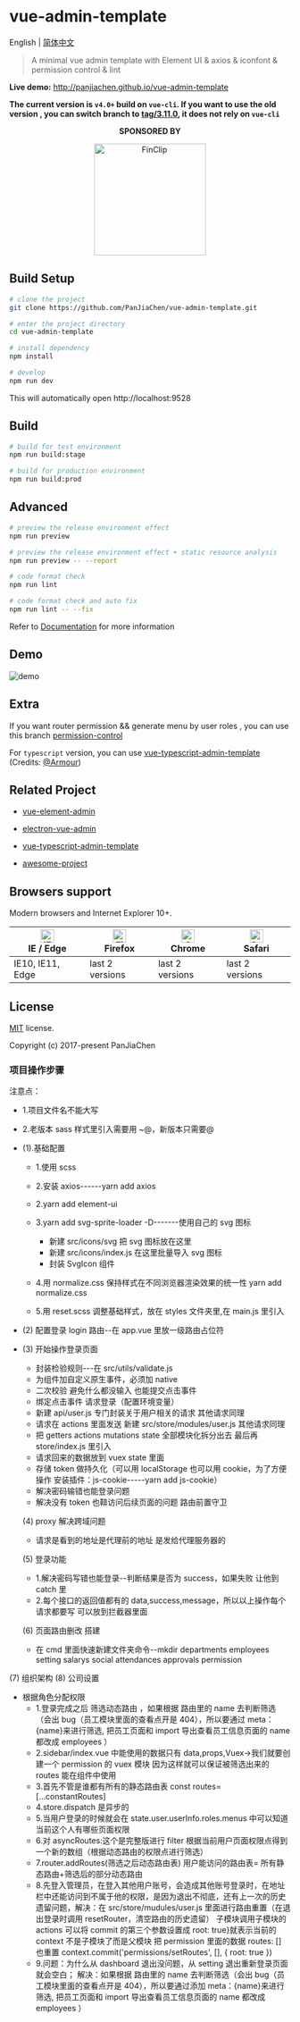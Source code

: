 # vue-admin-template

English | [简体中文](./README-zh.md)

> A minimal vue admin template with Element UI & axios & iconfont & permission control & lint

**Live demo:** http://panjiachen.github.io/vue-admin-template

**The current version is `v4.0+` build on `vue-cli`. If you want to use the old version , you can switch branch to [tag/3.11.0](https://github.com/PanJiaChen/vue-admin-template/tree/tag/3.11.0), it does not rely on `vue-cli`**

<p align="center">
  <b>SPONSORED BY</b>
</p>
<p align="center">
   <a href="https://finclip.com?from=vue_element" title="FinClip" target="_blank">
      <img height="200px" src="https://gitee.com/panjiachen/gitee-cdn/raw/master/vue%E8%B5%9E%E5%8A%A9.png" title="FinClip">
   </a>
</p>

## Build Setup

```bash
# clone the project
git clone https://github.com/PanJiaChen/vue-admin-template.git

# enter the project directory
cd vue-admin-template

# install dependency
npm install

# develop
npm run dev
```

This will automatically open http://localhost:9528

## Build

```bash
# build for test environment
npm run build:stage

# build for production environment
npm run build:prod
```

## Advanced

```bash
# preview the release environment effect
npm run preview

# preview the release environment effect + static resource analysis
npm run preview -- --report

# code format check
npm run lint

# code format check and auto fix
npm run lint -- --fix
```

Refer to [Documentation](https://panjiachen.github.io/vue-element-admin-site/guide/essentials/deploy.html) for more information

## Demo

![demo](https://github.com/PanJiaChen/PanJiaChen.github.io/blob/master/images/demo.gif)

## Extra

If you want router permission && generate menu by user roles , you can use this branch [permission-control](https://github.com/PanJiaChen/vue-admin-template/tree/permission-control)

For `typescript` version, you can use [vue-typescript-admin-template](https://github.com/Armour/vue-typescript-admin-template) (Credits: [@Armour](https://github.com/Armour))

## Related Project

- [vue-element-admin](https://github.com/PanJiaChen/vue-element-admin)

- [electron-vue-admin](https://github.com/PanJiaChen/electron-vue-admin)

- [vue-typescript-admin-template](https://github.com/Armour/vue-typescript-admin-template)

- [awesome-project](https://github.com/PanJiaChen/vue-element-admin/issues/2312)

## Browsers support

Modern browsers and Internet Explorer 10+.

| [<img src="https://raw.githubusercontent.com/alrra/browser-logos/master/src/edge/edge_48x48.png" alt="IE / Edge" width="24px" height="24px" />](http://godban.github.io/browsers-support-badges/)</br>IE / Edge | [<img src="https://raw.githubusercontent.com/alrra/browser-logos/master/src/firefox/firefox_48x48.png" alt="Firefox" width="24px" height="24px" />](http://godban.github.io/browsers-support-badges/)</br>Firefox | [<img src="https://raw.githubusercontent.com/alrra/browser-logos/master/src/chrome/chrome_48x48.png" alt="Chrome" width="24px" height="24px" />](http://godban.github.io/browsers-support-badges/)</br>Chrome | [<img src="https://raw.githubusercontent.com/alrra/browser-logos/master/src/safari/safari_48x48.png" alt="Safari" width="24px" height="24px" />](http://godban.github.io/browsers-support-badges/)</br>Safari |
| --------------------------------------------------------------------------------------------------------------------------------------------------------------------------------------------------------------- | ----------------------------------------------------------------------------------------------------------------------------------------------------------------------------------------------------------------- | ------------------------------------------------------------------------------------------------------------------------------------------------------------------------------------------------------------- | ------------------------------------------------------------------------------------------------------------------------------------------------------------------------------------------------------------- |
| IE10, IE11, Edge                                                                                                                                                                                                | last 2 versions                                                                                                                                                                                                   | last 2 versions                                                                                                                                                                                               | last 2 versions                                                                                                                                                                                               |

## License

[MIT](https://github.com/PanJiaChen/vue-admin-template/blob/master/LICENSE) license.

Copyright (c) 2017-present PanJiaChen

### 项目操作步骤

注意点：

- 1.项目文件名不能大写
- 2.老版本 sass 样式里引入需要用 ~@，新版本只需要@

- (1).基础配置

  - 1.使用 scss
  - 2.安装 axios------yarn add axios
  - 2.yarn add element-ui
  - 3.yarn add svg-sprite-loader -D-------使用自己的 svg 图标

    - 新建 src/icons/svg 把 svg 图标放在这里
    - 新建 src/icons/index.js 在这里批量导入 svg 图标
    - 封装 SvgIcon 组件

  - 4.用 normalize.css 保持样式在不同浏览器渲染效果的统一性 yarn add normalize.css
  - 5.用 reset.scss 调整基础样式，放在 styles 文件夹里,在 main.js 里引入

- (2) 配置登录 login 路由--在 app.vue 里放一级路由占位符
- (3) 开始操作登录页面

  - 封装检验规则---在 src/utils/validate.js
  - 为组件加自定义原生事件，必须加 native
  - 二次校验 避免什么都没输入 也能提交点击事件
  - 绑定点击事件 请求登录（配置环境变量）
  - 新建 api/user.js 专门封装关于用户相关的请求 其他请求同理
  - 请求在 actions 里面发送 新建 src/store/modules/user.js 其他请求同理
  - 把 getters actions mutations state 全部模块化拆分出去 最后再 store/index.js 里引入
  - 请求回来的数据放到 vuex state 里面
  - 存储 token 做持久化（可以用 localStorage 也可以用 cookie，为了方便操作 安装插件：js-cookie-----yarn add js-cookie）
  - 解决密码输错也能登录问题
  - 解决没有 token 也鞥访问后续页面的问题 路由前置守卫

  (4) proxy 解决跨域问题

  - 请求是看到的地址是代理前的地址 是发给代理服务器的

  (5) 登录功能

  - 1.解决密码写错也能登录--判断结果是否为 success，如果失败 让他到 catch 里
  - 2.每个接口的返回值都有的 data,success,message，所以以上操作每个请求都要写 可以放到拦截器里面

  (6) 页面路由删改 搭建

  - 在 cmd 里面快速新建文件夹命令--mkdir departments employees setting salarys social attendances approvals permission

(7) 组织架构
(8) 公司设置

- 根据角色分配权限
  - 1.登录完成之后 筛选动态路由 ，如果根据 路由里的 name 去判断筛选（会出 bug（员工模块里面的查看点开是 404），所以要通过 meta：{name}来进行筛选, 把员工页面和 import 导出查看员工信息页面的 name 都改成 employees ）
  - 2.sidebar/index.vue 中能使用的数据只有 data,props,Vuex->我们就要创建一个 permission 的 vuex 模块
    因为这样就可以保证被筛选出来的 routes 能在组件中使用
  - 3.首先不管是谁都有所有的静态路由表 const routes=[...constantRoutes]
  - 4.store.dispatch 是异步的
  - 5.当用户登录的时候就会在 state.user.userInfo.roles.menus 中可以知道当前这个人有哪些页面权限
  - 6.对 asyncRoutes:这个是完整版进行 filter 根据当前用户页面权限点得到一个新的数组（根据动态路由的权限点进行筛选）
  - 7.router.addRoutes(筛选之后动态路由表)
    用户能访问的路由表= 所有静态路由+筛选后的部分动态路由
  - 8.先登入管理员，在登入其他用户账号，会造成其他账号登录时，在地址栏中还能访问到不属于他的权限，是因为退出不彻底，还有上一次的历史遗留问题，解决：在 src/store/mudules/user.js 里面进行路由重置（在退出登录时调用 resetRouter，清空路由的历史遗留）
    子模块调用子模块的 actions 可以将 commit 的第三个参数设置成 root: true}就表示当前的 context 不是子模块了而是父模块
    把 permission 里面的数据 routes: [] 也重置
    context.commit('permissions/setRoutes', [], { root: true })
  - 9.问题：为什么从 dashboard 退出没问题，从 setting 退出重新登录页面就会空白；
    解决：如果根据 路由里的 name 去判断筛选（会出 bug（员工模块里面的查看点开是 404），所以要通过添加 meta：{name}来进行筛选, 把员工页面和 import 导出查看员工信息页面的 name 都改成 employees ）

